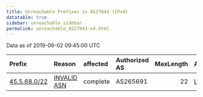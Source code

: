 ```yaml
---
title: Unreachable Prefixes in AS27843 (IPv4)
datatable: true
sidebar: unreachable_sidebar
permalink: unreachable_AS27843-v4.html
---
```


Data as of 2019-06-02 09:45:00 UTC


<div class="datatable-begin"></div>

| Prefix                                             | Reason                                                                                              | affected   | Authorized AS   |   MaxLength | Anchor                                         |   unreachable /24s |
|:---------------------------------------------------|:----------------------------------------------------------------------------------------------------|:-----------|:----------------|------------:|:-----------------------------------------------|-------------------:|
| [45.5.68.0/22](https://stat.ripe.net/45.5.68.0/22) | [INVALID ASN](https://rpki-validator.ripe.net/announcement-preview?asn=AS27843&prefix=45.5.68.0/22) | complete   | AS265691        |          22 | [LACNIC](unreachable_LACNIC_RPKI_Root-v4.html) |                  4 |

<div class="datatable-end"></div>